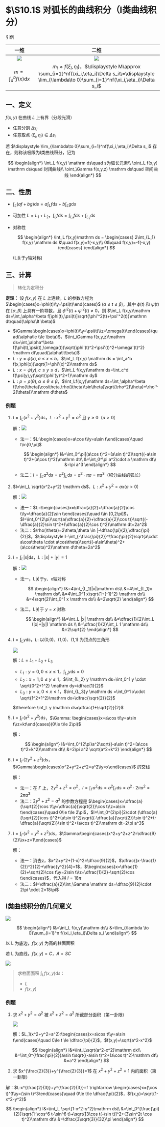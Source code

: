 # $\S10.1$ 对弧长的曲线积分（I类曲线积分）

引例

|                                        一维                                         |                                                                                  二维                                                                                  |
| :-------------------------------------------------------------------------------: | :------------------------------------------------------------------------------------------------------------------------------------------------------------------: |
| ![](https://gitee.com/jason_ren/advanced-math-note/raw/main/assets/10/10-1-1.png) |                                          ![](https://gitee.com/jason_ren/advanced-math-note/raw/main/assets/10/10-1-2.png)                                           |
|                            $m=\int_a^bf(x)\mathrm dx$                             | $m_i\approx f(\xi_i,\eta_i)$，$\displaystyle M\approx \sum_{i=1}^nf(\xi_i,\eta_i)\Delta s_i\\=\displaystyle \lim_{\lambda\to 0}\sum_{i=1}^nf(\xi_i,\eta_i)\Delta s_i$ |

## 一、定义

$f(x,y)$ 在曲线 $L$ 上有界（分段光滑）

* 任意分割 $\Delta s_i$
* 任意取点 $(\xi_i,\eta_i)\in \Delta s_i$

若 $\displaystyle \lim_{\lambda\to 0}\sum_{i=1}^nf(\xi_i,\eta_i)\Delta s_i$ 存在，则称该极限为I类曲线积分，记为

$$
\begin{align*}
\int_L f(x,y) \mathrm ds\quad s为弧长元素\\
\oint_L f(x,y) \mathrm ds\quad 封闭曲线\\
\oint_\Gamma f(x,y,z) \mathrm ds\quad 空间曲线
\end{align*}
$$

## 二、性质

* $\int_L (af+bg)\mathrm ds = a\int_L f \mathrm ds + b\int_L g \mathrm ds$
* 可加性 $L=L_1+L_2$，$\int_Lf \mathrm ds=\int_{L_1}f \mathrm ds+\int_{L_2} \mathrm ds$
* 对称性

    $$
    \begin{align*}
    \int_L f(x,y)\mathrm ds = \begin{cases}
    2\int_{L_1} f(x,y) \mathrm ds &\quad f(x,y)=f(-x,y)\\
    0&\quad f(x,y)=-f(-x,y)
    \end{cases}
    \end{align*}
    $$

    (L关于y轴对称)

## 三、计算

> 转化为定积分

**定理：** 设 $f(x,y)$ 在 $L$ 上连续，$L$ 的参数方程为 $\begin{cases}x=\phi(t)\\y=\psi(t)\end{cases}$ $(a\le t\le \beta)$，其中 $\phi(t)$ 和 $\psi(t)$ 在 $[\alpha,\beta]$ 上具有一阶导数，且 $\phi'^2(t)+\psi'^2(t)\ne0$，则 $\int_L f(x,y)\mathrm ds=\int_\alpha^\beta f[\phi(t),\psi(t)]\sqrt{\phi'^2(t)+\psi'^2(t)}\mathrm dt\quad(\alpha\lt \beta)$

* $\Gamma:\begin{cases}x=\phi(t)\\y=\psi(t)\\z=\omega(t)\end{cases}\quad(\alpha\le t\le \beta)$，$\int_\Gamma f(x,y,z)\mathrm ds=\int_\alpha^\beta f(\phi(t),\psi(t),\omega(t))\sqrt{\phi'(t)^2+\psi'(t)^2+\omega'(t)^2} \mathrm dt\quad(\alpha\lt\beta)$
* $L:y=\phi(x),a\le x\le b$，$\int_L f(x,y) \mathrm ds = \int_a^b f(x,\phi(x))\sqrt{1+\phi'(x)^2}\mathrm dx$
* $L:x=\psi(y),c\le y\le d$，$\int_L f(x,y)\mathrm ds=\int_c^d f(\psi(y),y)\sqrt{\phi'(y)^2+1}\mathrm dy$
* $L:\rho=\rho(\theta),\alpha\le \theta \le \beta$，$\int_Lf(x,y)\mathrm ds=\int_\alpha^\beta f[\rho(\theta)\cos\theta,\rho(\theta)\sin\theta]\sqrt{\rho^2(\theta)+\rho'^2(\theta)}\mathrm d\theta$

### 例题
1. $I=\int_L (x^2+y^2) \mathrm ds$，$L:x^2+y^2=a^2$ 且 $y\ge 0$（$a\gt 0$）

    解：![](https://gitee.com/jason_ren/advanced-math-note/raw/main/assets/10/10-1-3.png)

    * 法一：$L:\begin{cases}x=a\cos t\\y=a\sin t\end{cases}\quad t\in[0,\pi]$

        $$
        \begin{align*}
        I&=\int_0^\pi[(a\cos t)^2+(a\sin t)^2]\sqrt{(-a\sin t)^2+(a\cos t)^2}\mathrm dt\\
        &=\int_0^\pi a^2\cdot a \mathrm dt\\
        &=\pi a^3
        \end{align*}
        $$

    * 法二：$I=\int_La^2 \mathrm ds=a^2 \int_L \mathrm ds=a^2\cdot \pi a = \pi a^3$（积分曲线的弧长）

2. $I=\int_L \sqrt{x^2+y^2} \mathrm ds$，$L:x^2+y^2=ax(a\gt 0)$

    解：![](https://gitee.com/jason_ren/advanced-math-note/raw/main/assets/10/10-1-4.png)

    * 法一：$L=\begin{cases}x=\dfrac{a}{2}+\dfrac{a}{2}\cos t\\y=\dfrac{a}{2}\sin t\end{cases}\quad t\in [0,2\pi]$，$I=\int_0^{2\pi}\sqrt{a(\dfrac{a}{2}+\dfrac{a}{2}\cos t)}\sqrt{(-\dfrac{a}{2}\sin t)^2+(\dfrac{a}{2}\cos t)^2}\mathrm dt=2a^2$
    * 法二：$\rho(\theta)=2\theta,\theta \in [-\dfrac{\pi}{2},\dfrac{\pi}{2}]$，$\displaystyle I=\int_{-\frac{\pi}{2}}^\frac{\pi}{2}\sqrt{a\cdot a\cos\theta \cdot a\cos\theta}\sqrt{(-a\sin\theta)^2+(a\cos\theta)^2}\mathrm d\theta=2a^2$

3. $I=\int_L |x| \mathrm ds$，$L:|x|+|y|=1$

    解：![](https://gitee.com/jason_ren/advanced-math-note/raw/main/assets/10/10-1-5.png)

    * 法一，L关于y、x轴对称

        $$
        \begin{align*}
        I&=4\int_{L_1}|x|\mathrm ds\\
        &=4\int_{L_1}x \mathrm ds\\
        &=4\int_0^1 x\sqrt{1+(-1)^2} \mathrm dx\\
        &=4\sqrt{2}\int_0^1 x \mathrm dx\\
        &=2\sqrt{2}
        \end{align*}
        $$

    * 法二，L关于 $y=x$ 对称

        $$
        \begin{align*}
        I&=\int_L |x| \mathrm ds\\
        &=\dfrac{1}{2}\int_L (|x|+|y|) \mathrm ds \\
        &=\dfrac{1}{2}\int_L 1 \mathrm ds\\
        &=2\sqrt{2}
        \end{align*}
        $$

4. $I=\int_L y \mathrm ds$，$L:$ 以(0,0)、(1,0)、(1,1) 为顶点的三角形

    ![](https://gitee.com/jason_ren/advanced-math-note/raw/main/assets/10/10-1-6.png)

    解：$L=L_1+L_2+L_3$

    * $L_1: y=0, 0\le x\le 1$，$\int_{L_1} y \mathrm ds=0$
    * $L_2: x=1, 0\le y\le 1$，$\int_{L_2} y \mathrm ds=\int_0^1 y \cdot \sqrt{0^2+1^2} \mathrm dy=\dfrac{1}{2}$
    * $L_3: y=x, 0\le x\le 1$，$\int_{L_3}y \mathrm ds =\int_0^1 x\cdot \sqrt{1^2+1^2}\mathrm dx=\dfrac{\sqrt{2}}{2}$

    $\therefore \int_L y \mathrm ds=\dfrac{1+\sqrt{2}}{2}$

5. $I=\int_\Gamma (x^2+y^2)\mathrm ds$，$\Gamma: \begin{cases}x=a\cos t\\y=a\sin t\\z=kt\end{cases}(0\le t\le 2\pi)$

    解：

    $$
    \begin{align*}
    I&=\int_0^{2\pi}a^2\sqrt{(-a\sin t)^2+(a\cos t)^2+k^2}\mathrm dt\\
    &=2\pi a^2 \sqrt{a^2+k^2}
    \end{align*}
    $$

6. $I=\int_\Gamma (2y^2+z^2) \mathrm ds$，$\Gamma:\begin{cases}x^2+y^2+z^2=a^2\\y=x\end{cases}$ 的交线

    解：

    * 法一：在 $\Gamma$ 上，$2y^2+z^2=a^2$，$I=\int_\Gamma a^2 \mathrm ds=a^2 \int_\Gamma \mathrm ds=a^2\cdot 2\pi a^2=2\pi a^3$
    * 法二：$2y^2+z^2=a^2$ 的参数方程是 $\begin{cases}x=\dfrac{a}{\sqrt{2}}\cos t\\y=\dfrac{a}{\sqrt{2}}\cos t\\z=a\sin t\end{cases}\quad 0\le t\le 2\pi$，$I=\int_0^{2\pi}[2\cdot (\dfrac{a}{\sqrt{2}}\cos t)^2+(a\sin t)^2]\sqrt{(-\dfrac{a}{\sqrt{2}}\sin t)^2+(-\dfrac{a}{\sqrt{2}}\sin t)^2+(a\cos t)^2}\mathrm dt=2\pi a^3$

7. $I=\int_\Gamma (x^2+y^2+z^2)\mathrm ds$，$\Gamma:\begin{cases}x^2+y^2+z^2=\dfrac{9}{2}\\x+z=1\end{cases}$

    解：
    * 法一：消去z，$x^2+y^2+(1-x)^2=\dfrac{9}{2}$，$\dfrac{(x-\frac{1}{2})^2}{2}+\dfrac{y^2}{4}=1$，$\begin{cases}x=\dfrac{1}{2}+\sqrt{2}\cos t\\y=2\sin t\\z=\dfrac{1}{2}-\sqrt{2}\cos t\end{cases}$，代入得 $I=18\pi$
    * 法二：$I=\dfrac{a}{2}\int_\Gamma \mathrm ds=\dfrac{9}{2}\cdot 2\pi \cdot 2=18\pi$

## I类曲线积分的几何意义

![](https://gitee.com/jason_ren/advanced-math-note/raw/main/assets/10/10-1-7.png)

$$
\begin{align*}
I&=\int_L f(x,y)\mathrm ds\\
&=\lim_{\lambda \to 0}\sum_{i=1}^n f(\xi_i,\eta_i)\Delta s_i
\end{align*}
$$

以 L 为底边，$f(x,y)$ 为高的柱面面积

若 L 为直线，$f(x,y)=C$，$A=SC$

![](https://gitee.com/jason_ren/advanced-math-note/raw/main/assets/10/10-1-8.png)

> 求柱面面积 $\int_Lf(x,y)\mathrm ds$：
> * $L$
> * $f(x,y)$

### 例题
1. 求 $x^2+y^2=a^2$ 被 $x^2+z^2=a^2$ 所截部分面积（第一卦限）

    ![](https://gitee.com/jason_ren/advanced-math-note/raw/main/assets/10/10-1-9.png)

    解：$L_1(x^2+y^2=a^2):\begin{cases}x=a\cos t\\y=a\sin t\end{cases}\quad 0\le t \le \dfrac{\pi}{2}$，$f(x,y)=\sqrt{a^2-x^2}$

    $$
    \begin{align*}
    I&=\int_L\sqrt{a^2-x^2}\mathrm dx\\
    &=\int_0^{\frac{\pi}{2}}a\sin t\sqrt{(-a\sin t)^2+(a\cos t)^2}\mathrm dt\\
    &=a^2
    \end{align*}
    $$

2. 求 $x^{\frac{2}{3}}+y^{\frac{2}{3}}=1$ 在 $x^2+y^2+z^2=1$ 内的面积（第一卦限）

解：$L:x^{\frac{2}{3}}+y^{\frac{2}{3}}=1 \rightarrow \begin{cases}x=(\cos t)^3\\y=(\sin t)^3\end{cases}\quad 0\le t\le \dfrac{\pi}{2}$，$f(x,y)=\sqrt{1-x^2-y^2}$

$$
\begin{align*}
I&=\int_L \sqrt{1-x^2-y^2}\mathrm ds\\
&=\int_0^{\frac{\pi}{2}}\sqrt{1-\cos^6 t-\sin^6 t}+\sqrt{[3\cos t(-\sin t)]^2+(3\sin^2t \cos t)^2}\mathrm dt\\
&=\dfrac{3\sqrt{3}}{32}\pi
\end{align*}
$$
